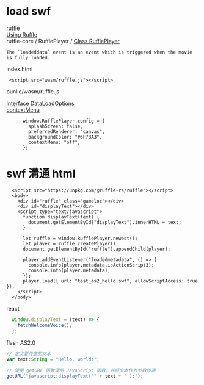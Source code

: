 # load swf


[ruffle](https://ruffle.rs/)  
[Using Ruffle](https://github.com/ruffle-rs/ruffle/wiki/Using-Ruffle#web)  
ruffle-core / RufflePlayer / [Class RufflePlayer](https://ruffle.rs/js-docs/master/classes/RufflePlayer.html)  

```
The `loadeddata` event is an event which is triggered when the movie is fully loaded.
```

index.html

```
 <script src="wasm/ruffle.js"></script>
```

punlic/wasm/ruffle.js


[Interface DataLoadOptions](https://ruffle.rs/js-docs/master/interfaces/DataLoadOptions.html)  
[contextMenu](https://ruffle.rs/js-docs/master/enums/ContextMenu.html)  
````
      window.RufflePlayer.config = {
        splashScreen: false,
        preferredRenderer: "canvas",
        backgroundColor: "#6F78A3",
        contextMenu: "off",
      };
````

# swf 溝通 html


```
  <script src="https://unpkg.com/@ruffle-rs/ruffle"></script>
  <body>
    <div id="ruffle" class="gameloc"></div>
    <div id="displayText"></div>
    <script type="text/javascript">
      function displayText(text) {
        document.getElementById("displayText").innerHTML = text;
      }

      let ruffle = window.RufflePlayer.newest();
      let player = ruffle.createPlayer();
      document.getElementById("ruffle").appendChild(player);

      player.addEventListener("loadedmetadata", () => {
        console.info(player.metadata.isActionScript3);
        console.info(player.metadata);
      });
      player.load({ url: "test_as2_hello.swf", allowScriptAccess: true });
    </script>
  </body>
```

react
```js
  window.displayText = (text) => {
    fetchWelcomeVoice();
  };
```

flash AS2.0

```js
// 定义要传递的文本
var text:String = "Hello, world!";

// 使用 getURL 函数调用 JavaScript 函数，并将文本作为参数传递
getURL("javascript:displayText('" + text + "');");

```


